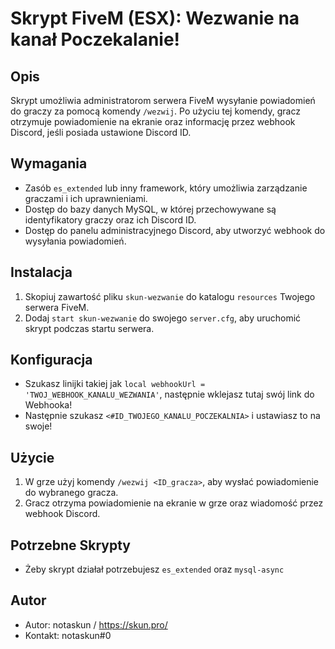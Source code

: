 # Skrypt FiveM (ESX): Wezwanie na kanał Poczekalanie!

## Opis

Skrypt umożliwia administratorom serwera FiveM wysyłanie powiadomień do graczy za pomocą komendy `/wezwij`. Po użyciu tej komendy, gracz otrzymuje powiadomienie na ekranie oraz informację przez webhook Discord, jeśli posiada ustawione Discord ID.

## Wymagania

- Zasób `es_extended` lub inny framework, który umożliwia zarządzanie graczami i ich uprawnieniami.
- Dostęp do bazy danych MySQL, w której przechowywane są identyfikatory graczy oraz ich Discord ID.
- Dostęp do panelu administracyjnego Discord, aby utworzyć webhook do wysyłania powiadomień.

## Instalacja

1. Skopiuj zawartość pliku `skun-wezwanie` do katalogu `resources` Twojego serwera FiveM.
2. Dodaj `start skun-wezwanie` do swojego `server.cfg`, aby uruchomić skrypt podczas startu serwera.

## Konfiguracja

- Szukasz linijki takiej jak `local webhookUrl = 'TWOJ_WEBHOOK_KANALU_WEZWANIA'`, następnie wklejasz tutaj swój link do Webhooka!
- Następnie szukasz `<#ID_TWOJEGO_KANALU_POCZEKALNIA>` i ustawiasz to na swoje!

## Użycie

1. W grze użyj komendy `/wezwij <ID_gracza>`, aby wysłać powiadomienie do wybranego gracza.
2. Gracz otrzyma powiadomienie na ekranie w grze oraz wiadomość przez webhook Discord.

## Potrzebne Skrypty

- Żeby skrypt działał potrzebujesz `es_extended` oraz `mysql-async`

## Autor

- Autor: notaskun / https://skun.pro/
- Kontakt: notaskun#0
